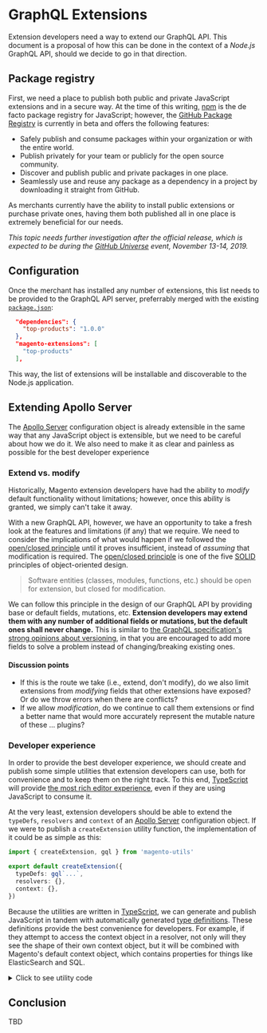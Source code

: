 # GraphQL Extensions

Extension developers need a way to extend our GraphQL API. This document is a proposal of how this can be done in the context of a _Node.js_ GraphQL API, should we decide to go in that direction.

## Package registry

First, we need a place to publish both public and private JavaScript extensions and in a secure way. At the time of this writing, [npm][] is the de facto package registry for JavaScript; however, the [GitHub Package Registry][] is currently in beta and offers the following features:

- Safely publish and consume packages within your organization or with the entire world.
- Publish privately for your team or publicly for the open source community.
- Discover and publish public and private packages in one place.
- Seamlessly use and reuse any package as a dependency in a project by downloading it straight from GitHub.

As merchants currently have the ability to install public extensions or purchase private ones, having them both published all in one place is extremely beneficial for our needs.

_This topic needs further investigation after the official release, which is expected to be during the [GitHub Universe](https://githubuniverse.com/) event, November 13-14, 2019._

## Configuration

Once the merchant has installed any number of extensions, this list needs to be provided to the GraphQL API server, preferrably merged with the existing [`package.json`](https://docs.npmjs.com/files/package.json):

```json
  "dependencies": {
    "top-products": "1.0.0"
  },
  "magento-extensions": [
    "top-products"
  ],
```

This way, the list of extensions will be installable and discoverable to the Node.js application.

## Extending Apollo Server

The [Apollo Server][] configuration object is already extensible in the same way that any JavaScript object is extensible, but we need to be careful about how we do it. We also need to make it as clear and painless as possible for the best developer experience

### Extend vs. modify

Historically, Magento extension developers have had the ability to _modify_ default functionality without limitations; however, once this ability is granted, we simply can't take it away.

With a new GraphQL API, however, we have an opportunity to take a fresh look at the features and limitations (if any) that we require. We need to consider the implications of what would happen if we followed the [open/closed principle][] until it proves insufficient, instead of _assuming_ that modification is required. The [open/closed principle][] is one of the five [SOLID](https://en.wikipedia.org/wiki/SOLID) principles of object-oriented design.

> Software entities (classes, modules, functions, etc.) should be open for extension, but closed for modification.

We can follow this principle in the design of our GraphQL API by providing base or default fields, mutations, etc. **Extension developers may extend them with any number of additional fields or mutations, but the default ones shall never change.** This is similar to [the GraphQL specification's strong opinions about versioning](https://graphql.org/learn/best-practices/#versioning), in that you are encouraged to add more fields to solve a problem instead of changing/breaking existing ones.

#### Discussion points

- If this is the route we take (i.e., extend, don't modify), do we also limit extensions from _modifying_ fields that other extensions have exposed? Or do we throw errors when there are conflicts?
- If we allow _modification_, do we continue to call them extensions or find a better name that would more accurately represent the mutable nature of these &hellip; plugins?

### Developer experience

In order to provide the best developer experience, we should create and publish some simple utilities that extension developers can use, both for convenience and to keep them on the right track. To this end, [TypeScript][] will provide [the most rich editor experience](https://code.visualstudio.com/docs/editor/intellisense), even if they are using JavaScript to consume it.

At the very least, extension developers should be able to extend the `typeDefs`, `resolvers` and `context` of an [Apollo Server][] configuration object. If we were to publish a `createExtension` utility function, the implementation of it could be as simple as this:

```ts
import { createExtension, gql } from 'magento-utils'

export default createExtension({
  typeDefs: gql`...`,
  resolvers: {},
  context: {},
})
```

Because the utilities are written in [TypeScript][], we can generate and publish JavaScript in tandem with automatically generated [type definitions](http://www.typescriptlang.org/docs/handbook/declaration-files/introduction.html). These definitions provide the best convenience for developers. For example, if they attempt to access the context object in a resolver, not only will they see the shape of their own context object, but it will be combined with Magento's default context object, which contains properties for things like ElasticSearch and SQL.

<details>
<summary>Click to see utility code</summary>

### Magento utilities

```ts
import { GraphQLResolverMap } from 'apollo-graphql'
export { gql } from 'apollo-server'
import { ContextFunction, Context } from 'apollo-server-core'
import { ExpressContext } from 'apollo-server-express/dist/ApolloServer'
import { DocumentNode } from 'graphql'

import context from '../context'

/**
 * A convenience function to ensure your extension properly implements the
 * `Extension` interface. It also merges your `context` type with the root
 * context and feeds it into your resolvers, again, for convenience.
 */
export default function createExtension<T extends {} = {}>(
  options: Extension<T>,
) {
  return options
}

export interface Extension<T = object, U = T & typeof context> {
  context?: ContextFunction<ExpressContext, Context<T>> | Context<T>
  resolvers?: GraphQLResolverMap<Context<U>>
  typeDefs?: DocumentNode
}
```

</details>

## Conclusion

TBD

[apollo server]: https://www.apollographql.com/docs/apollo-server/
[github package registry]: https://github.com/features/package-registry
[npm]: https://www.npmjs.com/
[open/closed principle]: https://en.wikipedia.org/wiki/Open%E2%80%93closed_principle
[typescript]: http://www.typescriptlang.org/
